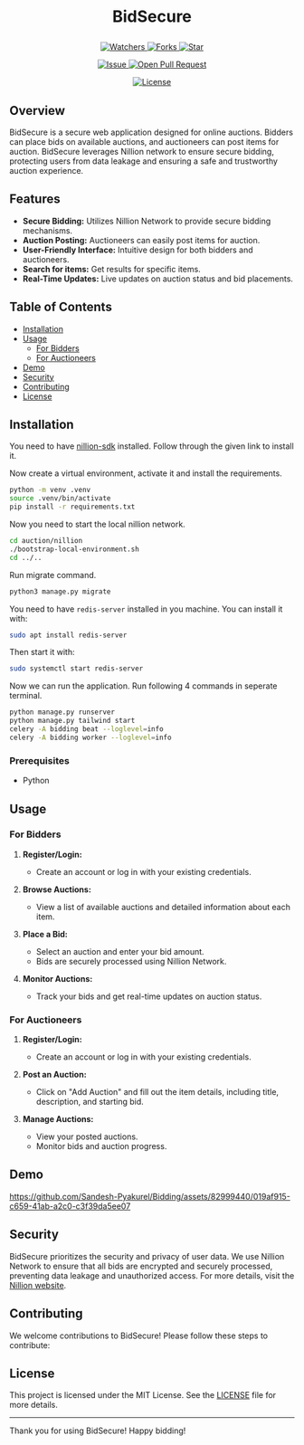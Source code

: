 # <p align="center">BidSecure</p>
<p align="center">
    <p align="center">
        <a href="https://github.com/Sandesh-Pyakurel/Bidding/StudyPal/" target="blank">
            <img src="https://img.shields.io/github/watchers/Sandesh-Pyakurel/Bidding?style=for-the-badge&logo=appveyor" alt="Watchers"/>
        </a>
        <a href="https://github.com/Sandesh-Pyakurel/Bidding/fork" target="blank">
            <img src="https://img.shields.io/github/forks/Sandesh-Pyakurel/Bidding?style=for-the-badge&logo=appveyor" alt="Forks"/>
        </a>
        <a href="https://github.com/Sandesh-Pyakurel/Bidding/stargazers" target="blank">
            <img src="https://img.shields.io/github/stars/Sandesh-Pyakurel/Bidding?style=for-the-badge&logo=appveyor" alt="Star"/>
        </a>
    </p>
    <p align="center">
        <a href="https://github.com/Sandesh-Pyakurel/Bidding/issues" target="blank">
            <img src="https://img.shields.io/github/issues/Sandesh-Pyakurel/Bidding?style=for-the-badge&logo=appveyor" alt="Issue"/>
        </a>
        <a href="https://github.com/Sandesh-Pyakurel/Bidding/pulls" target="blank">
            <img src="https://img.shields.io/github/issues-pr/Sandesh-Pyakurel/Bidding?style=for-the-badge&logo=appveyor" alt="Open Pull Request"/>
        </a>
    </p>
    <p align="center">
        <a href="https://github.com/rajesh-adk-137/StudyPal/blob/master/LICENSE" target="blank">
            <img src="https://img.shields.io/github/license/Sandesh-Pyakurel/Bidding?style=for-the-badge&logo=appveyor" alt="License" />
        </a>
    </p>
</p>

## Overview

BidSecure is a secure web application designed for online auctions. Bidders can place bids on available auctions, and auctioneers can post items for auction. BidSecure leverages Nillion network to ensure secure bidding, protecting users from data leakage and ensuring a safe and trustworthy auction experience.

## Features

- **Secure Bidding:** Utilizes Nillion Network to provide secure bidding mechanisms.
- **Auction Posting:** Auctioneers can easily post items for auction.
- **User-Friendly Interface:** Intuitive design for both bidders and auctioneers.
- **Search for items:** Get results for specific items.
- **Real-Time Updates:** Live updates on auction status and bid placements.

## Table of Contents

- [Installation](#installation)
- [Usage](#usage)
  - [For Bidders](#for-bidders)
  - [For Auctioneers](#for-auctioneers)
- [Demo](#demo)
- [Security](#security)
- [Contributing](#contributing)
- [License](#license)

## Installation
You need to have [nillion-sdk](https://docs.nillion.com/nillion-sdk-and-tools) installed. Follow through the given link to install it.

Now create a virtual environment, activate it and install the requirements.
```bash
python -m venv .venv
source .venv/bin/activate
pip install -r requirements.txt
```

Now you need to start the local nillion network.
```bash
cd auction/nillion
./bootstrap-local-environment.sh
cd ../..
```

Run migrate command.
```bash
python3 manage.py migrate
```
You need to have `redis-server` installed in you machine. You can install it with:
```bash
sudo apt install redis-server
```
Then start it with:
```bash
sudo systemctl start redis-server
```
Now we can run the application. Run following 4 commands in seperate terminal.
```bash
python manage.py runserver
python manage.py tailwind start
celery -A bidding beat --loglevel=info
celery -A bidding worker --loglevel=info
```
### Prerequisites

- Python


## Usage

### For Bidders

1. **Register/Login:**
   - Create an account or log in with your existing credentials.

2. **Browse Auctions:**
   - View a list of available auctions and detailed information about each item.

3. **Place a Bid:**
   - Select an auction and enter your bid amount.
   - Bids are securely processed using Nillion Network.

4. **Monitor Auctions:**
   - Track your bids and get real-time updates on auction status.

### For Auctioneers

1. **Register/Login:**
   - Create an account or log in with your existing credentials.

2. **Post an Auction:**
   - Click on "Add Auction" and fill out the item details, including title, description, and starting bid.

3. **Manage Auctions:**
   - View your posted auctions.
   - Monitor bids and auction progress.

## Demo


https://github.com/Sandesh-Pyakurel/Bidding/assets/82999440/019af915-c659-41ab-a2c0-c3f39da5ee07



## Security

BidSecure prioritizes the security and privacy of user data. We use Nillion Network to ensure that all bids are encrypted and securely processed, preventing data leakage and unauthorized access. For more details, visit the [Nillion website](https://www.nillion.com).

## Contributing

We welcome contributions to BidSecure! Please follow these steps to contribute:



## License

This project is licensed under the MIT License. See the [LICENSE](LICENSE) file for more details.

---

Thank you for using BidSecure! Happy bidding!

